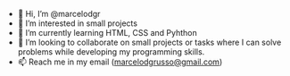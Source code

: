 - 👋 Hi, I’m @marcelodgr
- 👀 I’m interested in small projects
- 🌱 I’m currently learning HTML, CSS and Pyhthon
- 💞️ I’m looking to collaborate on small projects or tasks where I can solve problems while developing my programming skills.
- 📫 Reach me in my email (marcelodgrusso@gmail.com)
